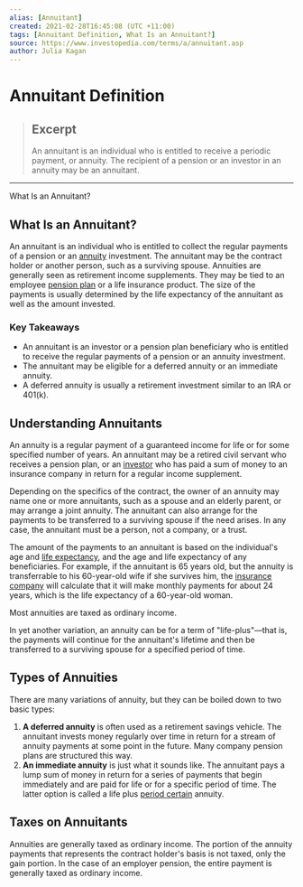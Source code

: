 ```yaml
---
alias: [Annuitant]
created: 2021-02-28T16:45:08 (UTC +11:00)
tags: [Annuitant Definition, What Is an Annuitant?]
source: https://www.investopedia.com/terms/a/annuitant.asp
author: Julia Kagan
---
```


# Annuitant Definition

> ## Excerpt
> An annuitant is an individual who is entitled to receive a periodic payment, or annuity. The recipient of a pension or an investor in an annuity may be an annuitant.

---

What Is an Annuitant?
## What Is an Annuitant?

An annuitant is an individual who is entitled to collect the regular payments of a pension or an [annuity](https://www.investopedia.com/terms/a/annuity.asp) investment. The annuitant may be the contract holder or another person, such as a surviving spouse. Annuities are generally seen as retirement income supplements. They may be tied to an employee [pension plan](https://www.investopedia.com/terms/p/pensionplan.asp) or a life insurance product. The size of the payments is usually determined by the life expectancy of the annuitant as well as the amount invested.

### Key Takeaways

-   An annuitant is an investor or a pension plan beneficiary who is entitled to receive the regular payments of a pension or an annuity investment.
-   The annuitant may be eligible for a deferred annuity or an immediate annuity.
-   A deferred annuity is usually a retirement investment similar to an IRA or 401(k).

## Understanding Annuitants

An annuity is a regular payment of a guaranteed income for life or for some specified number of years. An annuitant may be a retired civil servant who receives a pension plan, or an [investor](https://www.investopedia.com/terms/i/investor.asp) who has paid a sum of money to an insurance company in return for a regular income supplement.

Depending on the specifics of the contract, the owner of an annuity may name one or more annuitants, such as a spouse and an elderly parent, or may arrange a joint annuity. The annuitant can also arrange for the payments to be transferred to a surviving spouse if the need arises. In any case, the annuitant must be a person, not a company, or a trust.

The amount of the payments to an annuitant is based on the individual's age and [life expectancy](https://www.investopedia.com/terms/l/lifeexpectancy.asp), and the age and life expectancy of any beneficiaries. For example, if the annuitant is 65 years old, but the annuity is transferrable to his 60-year-old wife if she survives him, the [insurance company](https://www.investopedia.com/ask/answers/09/choose-insurance-company.asp) will calculate that it will make monthly payments for about 24 years, which is the life expectancy of a 60-year-old woman.

Most annuities are taxed as ordinary income.

In yet another variation, an annuity can be for a term of "life-plus"—that is, the payments will continue for the annuitant's lifetime and then be transferred to a surviving spouse for a specified period of time.

## Types of Annuities

There are many variations of annuity, but they can be boiled down to two basic types:

1.  **A deferred annuity** is often used as a retirement savings vehicle. The annuitant invests money regularly over time in return for a stream of annuity payments at some point in the future. Many company pension plans are structured this way.
2.  **An immediate annuity** is just what it sounds like. The annuitant pays a lump sum of money in return for a series of payments that begin immediately and are paid for life or for a specific period of time. The latter option is called a life plus [period certain](https://www.investopedia.com/terms/p/periodcertain.asp) annuity.

## Taxes on Annuitants

Annuities are generally taxed as ordinary income. The portion of the annuity payments that represents the contract holder's basis is not taxed, only the gain portion. In the case of an employer pension, the entire payment is generally taxed as ordinary income.
